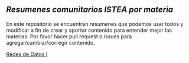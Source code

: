 ## _Resumenes comunitarios ISTEA por materia_

En este repositorio se encuentran resumenes que podemos usar todos y modificar a fin de crear y aportar contenido para entender mejor las materias. Por favor hacer pull request o issues para agregar/cambiar/corregir contenido.

[Redes de Datos I](https://flbaynac.github.io/RedesdeDatosI)